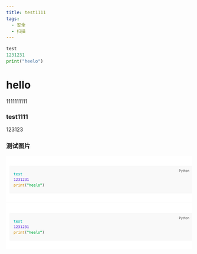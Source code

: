 ```yaml
---
title: test1111
tags:
  - 安全
  - 扫描
---
```



```python
test
1231231
print("heelo")
```

# hello
1111111111
### test1111

123123


### 测试图片
![](/images/test.png)
![test](/images/test.png)
